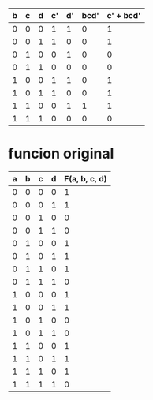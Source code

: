 

| b   | c   | d   | c'  | d'  | bcd' | c' + bcd' |
|-----|-----|-----|-----|-----|------|-----------|
| 0   | 0   | 0   | 1   | 1   | 0    | 1         |
| 0   | 0   | 1   | 1   | 0   | 0    | 1         |
| 0   | 1   | 0   | 0   | 1   | 0    | 0         |
| 0   | 1   | 1   | 0   | 0   | 0    | 0         |
| 1   | 0   | 0   | 1   | 1   | 0    | 1         |
| 1   | 0   | 1   | 1   | 0   | 0    | 1         |
| 1   | 1   | 0   | 0   | 1   | 1    | 1         |
| 1   | 1   | 1   | 0   | 0   | 0    | 0         |
# funcion original

| a   | b   | c   | d   | F(a, b, c, d) |
|-----|-----|-----|-----|---------------|
| 0   | 0   | 0   | 0   | 1             |
| 0   | 0   | 0   | 1   | 1             |
| 0   | 0   | 1   | 0   | 0             |
| 0   | 0   | 1   | 1   | 0             |
| 0   | 1   | 0   | 0   | 1             |
| 0   | 1   | 0   | 1   | 1             |
| 0   | 1   | 1   | 0   | 1             |
| 0   | 1   | 1   | 1   | 0             |
| 1   | 0   | 0   | 0   | 1             |
| 1   | 0   | 0   | 1   | 1             |
| 1   | 0   | 1   | 0   | 0             |
| 1   | 0   | 1   | 1   | 0             |
| 1   | 1   | 0   | 0   | 1             |
| 1   | 1   | 0   | 1   | 1             |
| 1   | 1   | 1   | 0   | 1             |
| 1   | 1   | 1   | 1   | 0             |
